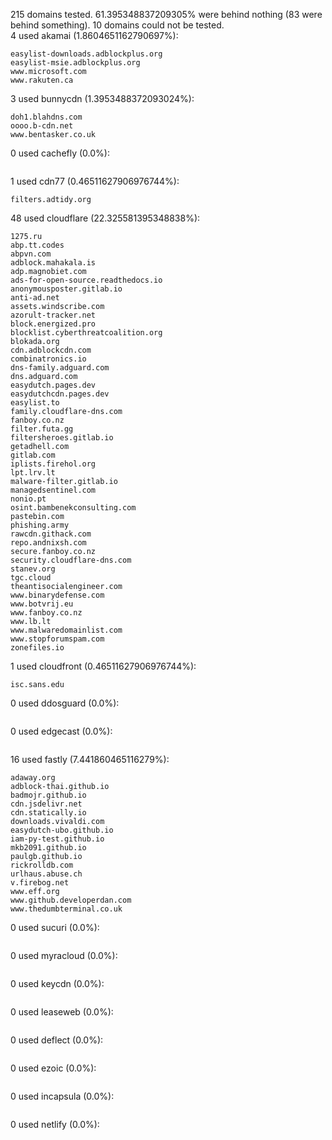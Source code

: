 215 domains tested. 61.395348837209305% were behind nothing (83 were behind something). 10 domains could not be tested.<br>
4 used akamai (1.8604651162790697%):
```
easylist-downloads.adblockplus.org
easylist-msie.adblockplus.org
www.microsoft.com
www.rakuten.ca
```

3 used bunnycdn (1.3953488372093024%):
```
doh1.blahdns.com
oooo.b-cdn.net
www.bentasker.co.uk
```

0 used cachefly (0.0%):
```

```

1 used cdn77 (0.46511627906976744%):
```
filters.adtidy.org
```

48 used cloudflare (22.325581395348838%):
```
1275.ru
abp.tt.codes
abpvn.com
adblock.mahakala.is
adp.magnobiet.com
ads-for-open-source.readthedocs.io
anonymousposter.gitlab.io
anti-ad.net
assets.windscribe.com
azorult-tracker.net
block.energized.pro
blocklist.cyberthreatcoalition.org
blokada.org
cdn.adblockcdn.com
combinatronics.io
dns-family.adguard.com
dns.adguard.com
easydutch.pages.dev
easydutchcdn.pages.dev
easylist.to
family.cloudflare-dns.com
fanboy.co.nz
filter.futa.gg
filtersheroes.gitlab.io
getadhell.com
gitlab.com
iplists.firehol.org
lpt.lrv.lt
malware-filter.gitlab.io
managedsentinel.com
nonio.pt
osint.bambenekconsulting.com
pastebin.com
phishing.army
rawcdn.githack.com
repo.andnixsh.com
secure.fanboy.co.nz
security.cloudflare-dns.com
stanev.org
tgc.cloud
theantisocialengineer.com
www.binarydefense.com
www.botvrij.eu
www.fanboy.co.nz
www.lb.lt
www.malwaredomainlist.com
www.stopforumspam.com
zonefiles.io
```

1 used cloudfront (0.46511627906976744%):
```
isc.sans.edu
```

0 used ddosguard (0.0%):
```

```

0 used edgecast (0.0%):
```

```

16 used fastly (7.441860465116279%):
```
adaway.org
adblock-thai.github.io
badmojr.github.io
cdn.jsdelivr.net
cdn.statically.io
downloads.vivaldi.com
easydutch-ubo.github.io
iam-py-test.github.io
mkb2091.github.io
paulgb.github.io
rickrolldb.com
urlhaus.abuse.ch
v.firebog.net
www.eff.org
www.github.developerdan.com
www.thedumbterminal.co.uk
```

0 used sucuri (0.0%):
```

```

0 used myracloud (0.0%):
```

```

0 used keycdn (0.0%):
```

```

0 used leaseweb (0.0%):
```

```

0 used deflect (0.0%):
```

```

0 used ezoic (0.0%):
```

```

0 used incapsula (0.0%):
```

```

0 used netlify (0.0%):
```

```
